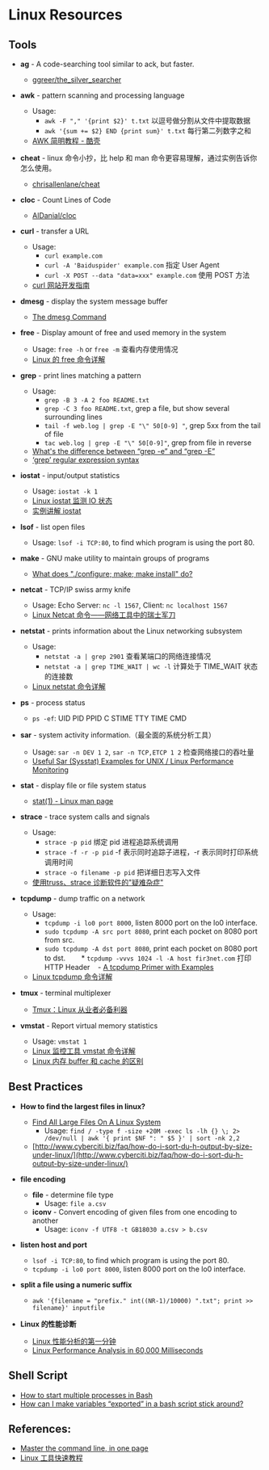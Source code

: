 # Linux Resources

## Tools

- **ag** - A code-searching tool similar to ack, but faster.
    - [ggreer/the_silver_searcher](https://github.com/ggreer/the_silver_searcher)

- **awk** - pattern scanning and processing language
    - Usage:
        * `awk -F "," '{print $2}' t.txt` 以逗号做分割从文件中提取数据
        * `awk '{sum += $2} END {print sum}' t.txt` 每行第二列数字之和
    - [AWK 简明教程 - 酷壳](http://coolshell.cn/articles/9070.html)

- **cheat** - linux 命令小抄，比 help 和 man 命令更容易理解，通过实例告诉你怎么使用。
    - [chrisallenlane/cheat](https://github.com/chrisallenlane/cheat)

- **cloc** - Count Lines of Code
    - [AlDanial/cloc](https://github.com/AlDanial/cloc)

- **curl** - transfer a URL
    - Usage:
        * `curl example.com`
        * `curl -A 'Baiduspider' example.com` 指定 User Agent
        * `curl -X POST --data "data=xxx" example.com` 使用 POST 方法
    - [curl 网站开发指南](http://www.ruanyifeng.com/blog/2011/09/curl.html)

- **dmesg** - display the system message buffer
    - [The dmesg Command](http://www.linfo.org/dmesg.html)

- **free** - Display amount of free and used memory in the system
    - Usage: `free -h` or `free -m` 查看内存使用情况
    - [Linux 的 free 命令详解](http://www.php-oa.com/2008/04/04/linux-free.html)

- **grep** - print lines matching a pattern
    - Usage:
        - `grep -B 3 -A 2 foo README.txt`
        - `grep -C 3 foo README.txt`, grep a file, but show several surrounding lines
        - `tail -f web.log | grep -E "\" 50[0-9] "`, grep 5xx from the tail of file
        - `tac web.log | grep -E "\" 50[0-9]"`, grep from file in reverse
    - [What's the difference between “grep -e” and “grep -E”](http://stackoverflow.com/a/17130337/3175815)
    - [‘grep’ regular expression syntax](https://www.gnu.org/software/findutils/manual/html_node/find_html/grep-regular-expression-syntax.html)

- **iostat** - input/output statistics
    - Usage: `iostat -k 1`
    - [Linux iostat 监测 IO 状态](http://www.orczhou.com/index.php/2010/03/iostat-detail/)
    - [实例讲解 iostat](http://www.php-oa.com/2009/02/03/iostat.html)

- **lsof** - list open files
    - Usage: `lsof -i TCP:80`, to find which program is using the port 80.

- **make** - GNU make utility to maintain groups of programs
    - [What does "./configure; make; make install" do?](http://askubuntu.com/questions/173088/what-does-configure-make-make-install-do)

- **netcat** - TCP/IP swiss army knife
    - Usage: Echo Server: `nc -l 1567`, Client: `nc localhost 1567`
    - [Linux Netcat 命令——网络工具中的瑞士军刀](http://www.oschina.net/translate/linux-netcat-command)

- **netstat** - prints information about the Linux networking subsystem
    - Usage:
        * `netstat -a | grep 2901` 查看某端口的网络连接情况
        * `netstat -a | grep TIME_WAIT | wc -l` 计算处于 TIME_WAIT 状态的连接数
    - [Linux netstat 命令详解](http://www.cnblogs.com/ggjucheng/archive/2012/01/08/2316661.html)

- **ps** - process status
    - `ps -ef`: UID PID PPID C STIME TTY TIME CMD

- **sar** - system activity information.（最全面的系统分析工具）
    - Usage: `sar -n DEV 1 2`, `sar -n TCP,ETCP 1 2` 检查网络接口的吞吐量
    - [Useful Sar (Sysstat) Examples for UNIX / Linux Performance Monitoring](http://www.thegeekstuff.com/2011/03/sar-examples/)

- **stat** - display file or file system status
    - [stat(1) - Linux man page](http://linux.die.net/man/1/stat)

- **strace** -  trace system calls and signals
    - Usage:
        * `strace -p pid` 绑定 pid 进程追踪系统调用
        * `strace -f -r -p pid` -f 表示同时追踪子进程，-r 表示同时打印系统调用时间
        * `strace -o filename -p pid` 把详细日志写入文件
    - [使用truss、strace 诊断软件的"疑难杂症"](https://www.ibm.com/developerworks/cn/linux/l-tsl/)

- **tcpdump** - dump traffic on a network
    - Usage:
        * `tcpdump -i lo0 port 8000`, listen 8000 port on the lo0 interface.
        * `sudo tcpdump -A src port 8080`, print each pocket on 8080 port from src.
        * `sudo tcpdump -A dst port 8080`, print each pocket on 8080 port to dst.
        * `tcpdump -vvvs 1024 -l -A host fir3net.com` 打印 HTTP Header
    - [A tcpdump Primer with Examples](https://danielmiessler.com/study/tcpdump/)
    - [Linux tcpdump 命令详解](http://www.cnblogs.com/ggjucheng/archive/2012/01/14/2322659.html)

- **tmux** - terminal multiplexer
    - [Tmux：Linux 从业者必备利器](http://blog.jobbole.com/87562/)

- **vmstat** - Report virtual memory statistics
    - Usage: `vmstat 1`
    - [Linux 监控工具 vmstat 命令详解](http://www.ha97.com/4512.html)
    - [Linux 内存 buffer 和 cache 的区别](http://blog.csdn.net/tianlesoftware/article/details/6459044)

## Best Practices

- **How to find the largest files in linux?**
    - [Find All Large Files On A Linux System](http://linuxlookup.com/howto/find_all_large_files_linux_system)
        - Usage: `find / -type f -size +20M -exec ls -lh {} \; 2> /dev/null | awk '{ print $NF ": " $5 }' | sort -nk 2,2`
    - [http://www.cyberciti.biz/faq/how-do-i-sort-du-h-output-by-size-under-linux/](http://www.cyberciti.biz/faq/how-do-i-sort-du-h-output-by-size-under-linux/)

- **file encoding**
    - **file** - determine file type
        - Usage: `file a.csv`
    - **iconv** - Convert encoding of given files from one encoding to another
        - Usage: `iconv -f UTF8 -t GB18030 a.csv > b.csv`

- **listen host and port**
    - `lsof -i TCP:80`, to find which program is using the port 80.
    - `tcpdump -i lo0 port 8000`, listen 8000 port on the lo0 interface.

- **split a file using a numeric suffix**
    - `awk '{filename = "prefix." int((NR-1)/10000) ".txt"; print >> filename}' inputfile`

- **Linux 的性能诊断**
    - [Linux 性能分析的第一分钟](http://www.oschina.net/translate/linux-performance-analysis-in-60s)
    - [Linux Performance Analysis in 60,000 Milliseconds](http://techblog.netflix.com/2015/11/linux-performance-analysis-in-60s.html)

## Shell Script

- [How to start multiple processes in Bash](http://stackoverflow.com/questions/5238103/how-to-start-multiple-processes-in-bash)
- [How can I make variables “exported” in a bash script stick around?](http://unix.stackexchange.com/questions/30189/how-can-i-make-variables-exported-in-a-bash-script-stick-around)

## References:

- [Master the command line, in one page](https://github.com/jlevy/the-art-of-command-line)
- [Linux 工具快速教程](http://linuxtools-rst.readthedocs.org/zh_CN/latest/)
